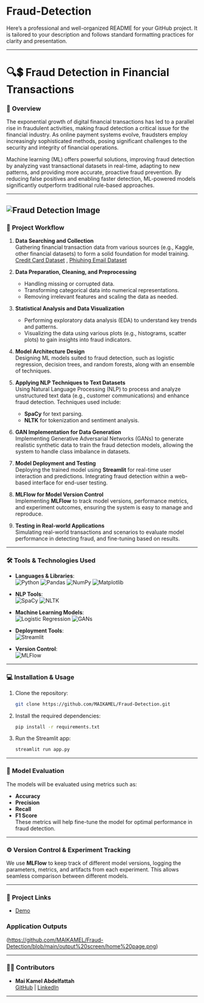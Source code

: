 # Fraud-Detection
Here’s a professional and well-organized README for your GitHub project. It is tailored to your description and follows standard formatting practices for clarity and presentation.

---

# 🔍💲 Fraud Detection in Financial Transactions

### 📜 **Overview**  
The exponential growth of digital financial transactions has led to a parallel rise in fraudulent activities, making fraud detection a critical issue for the financial industry. As online payment systems evolve, fraudsters employ increasingly sophisticated methods, posing significant challenges to the security and integrity of financial operations.

Machine learning (ML) offers powerful solutions, improving fraud detection by analyzing vast transactional datasets in real-time, adapting to new patterns, and providing more accurate, proactive fraud prevention. By reducing false positives and enabling faster detection, ML-powered models significantly outperform traditional rule-based approaches.

---

![Fraud Detection Image](https://github.com/MAIKAMEL/images/blob/main/Capture.JPG)
---

### 🚀 **Project Workflow**

1. **Data Searching and Collection**  
   Gathering financial transaction data from various sources (e.g., Kaggle, other financial datasets) to form a solid foundation for model training.
   [Credit Card Dataset](https://www.kaggle.com/datasets/ealtman2019/credit-card-transactions) , [Phiuhing Email Dataset](https://www.kaggle.com/datasets/naserabdullahalam/phishing-email-dataset/data)
2. **Data Preparation, Cleaning, and Preprocessing**  
   - Handling missing or corrupted data.
   - Transforming categorical data into numerical representations.
   - Removing irrelevant features and scaling the data as needed.

3. **Statistical Analysis and Data Visualization**  
   - Performing exploratory data analysis (EDA) to understand key trends and patterns.
   - Visualizing the data using various plots (e.g., histograms, scatter plots) to gain insights into fraud indicators.

4. **Model Architecture Design**  
   Designing ML models suited to fraud detection, such as logistic regression, decision trees, and random forests, along with an ensemble of techniques.

5. **Applying NLP Techniques to Text Datasets**  
   Using Natural Language Processing (NLP) to process and analyze unstructured text data (e.g., customer communications) and enhance fraud detection. Techniques used include:
   - **SpaCy** for text parsing.
   - **NLTK** for tokenization and sentiment analysis.

6. **GAN Implementation for Data Generation**  
   Implementing Generative Adversarial Networks (GANs) to generate realistic synthetic data to train the fraud detection models, allowing the system to handle class imbalance in datasets.

7. **Model Deployment and Testing**  
   Deploying the trained model using **Streamlit** for real-time user interaction and predictions. Integrating fraud detection within a web-based interface for end-user testing.

8. **MLFlow for Model Version Control**  
   Implementing **MLFlow** to track model versions, performance metrics, and experiment outcomes, ensuring the system is easy to manage and reproduce.

9. **Testing in Real-world Applications**  
   Simulating real-world transactions and scenarios to evaluate model performance in detecting fraud, and fine-tuning based on results.

---

### 🛠️ **Tools & Technologies Used**

- **Languages & Libraries**:  
  ![Python](https://img.shields.io/badge/Python-3776AB?style=flat&logo=python&logoColor=white) ![Pandas](https://img.shields.io/badge/Pandas-150458?style=flat&logo=pandas&logoColor=white) ![NumPy](https://img.shields.io/badge/NumPy-013243?style=flat&logo=numpy&logoColor=white) ![Matplotlib](https://img.shields.io/badge/Matplotlib-315796?style=flat&logo=matplotlib&logoColor=white)  

- **NLP Tools**:  
  ![SpaCy](https://img.shields.io/badge/SpaCy-000000?style=flat&logo=spacy&logoColor=white) ![NLTK](https://img.shields.io/badge/NLTK-339933?style=flat&logo=nltk&logoColor=white)

- **Machine Learning Models**:  
  ![Logistic Regression](https://img.shields.io/badge/Logistic_Regression-007D9C?style=flat&logo=logistic-regression&logoColor=white) ![GANs](https://img.shields.io/badge/GANs-9932CC?style=flat&logo=gan&logoColor=white)

- **Deployment Tools**:  
  ![Streamlit](https://img.shields.io/badge/Streamlit-FF69B4?style=flat&logo=streamlit&logoColor=white)  

- **Version Control**:  
  ![MLFlow](https://img.shields.io/badge/MLFlow-000000?style=flat&logo=mlflow&logoColor=white)

---

### 💻 **Installation & Usage**

1. Clone the repository:
   ```bash
   git clone https://github.com/MAIKAMEL/Fraud-Detection.git
   ```
2. Install the required dependencies:
   ```bash
   pip install -r requirements.txt
   ```

3. Run the Streamlit app:
   ```bash
   streamlit run app.py
   ```

---

### 🧠 **Model Evaluation**  
The models will be evaluated using metrics such as:  
- **Accuracy**  
- **Precision**  
- **Recall**  
- **F1 Score**  
These metrics will help fine-tune the model for optimal performance in fraud detection.

---

### ⚙️ **Version Control & Experiment Tracking**  
We use **MLFlow** to keep track of different model versions, logging the parameters, metrics, and artifacts from each experiment. This allows seamless comparison between different models.

---

### 🔗 **Project Links**  
- [Demo](https://github.com/MAIKAMEL/Fraud-Detection/blob/main/Demo%20video.webm)

### Application Outputs
(https://github.com/MAIKAMEL/Fraud-Detection/blob/main/output%20screen/home%20page.png)

---

### 👨‍💻 **Contributors**  
- **Mai Kamel Abdelfattah**  
  [GitHub](https://github.com/MAIKAMEL) | [LinkedIn](https://linkedin.com/in/maikamel)

---

